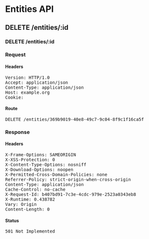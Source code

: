 # Entities API



## DELETE /entities/:id

### DELETE /entities/:id
### Request

#### Headers

<pre>Version: HTTP/1.0
Accept: application/json
Content-Type: application/json
Host: example.org
Cookie: </pre>

#### Route

<pre>DELETE /entities/369b9019-40e8-49c7-9c04-8f9c1f16ca5f</pre>

### Response

#### Headers

<pre>X-Frame-Options: SAMEORIGIN
X-XSS-Protection: 0
X-Content-Type-Options: nosniff
X-Download-Options: noopen
X-Permitted-Cross-Domain-Policies: none
Referrer-Policy: strict-origin-when-cross-origin
Content-Type: application/json
Cache-Control: no-cache
X-Request-Id: b407bd91-7c3e-4cdc-979e-2523a0343eb8
X-Runtime: 0.438782
Vary: Origin
Content-Length: 0</pre>

#### Status

<pre>501 Not Implemented</pre>

